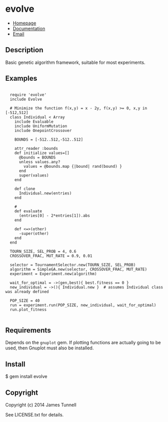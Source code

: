 evolve
======

* [Homepage](https://rubygems.org/gems/evolve)
* [Documentation](http://rubydoc.info/gems/evolve/frames)
* [Email](mailto:jamestunnell@gmail.com)

## Description

Basic genetic algorithm framework, suitable for most experiments.

## Examples

<pre><code>
  require 'evolve'
  include Evolve
  
  # Minimize the function f(x,y) = x - 2y, f(x,y) >= 0, x,y in [-512,512]
  class Individual < Array
    include Evaluable
    include UniformMutation
    include OnepointCrossover

    BOUNDS = [-512..512,-512..512]
  
    attr_reader :bounds
    def initialize values=[]
      @bounds = BOUNDS
      unless values.any?
        values = @bounds.map {|bound| rand(bound) }
      end
      super(values)
    end
  
    def clone
      Individual.new(entries)
    end
  
	# 
    def evaluate
      (entries[0] - 2*entries[1]).abs
    end
  
    def <=>(other)
      -super(other)
    end
  end

  TOURN_SIZE, SEL_PROB = 4, 0.6
  CROSSOVER_FRAC, MUT_RATE = 0.9, 0.01
  
  selector = TournamentSelector.new(TOURN_SIZE, SEL_PROB)
  algorithm = SimpleGA.new(selector, CROSSOVER_FRAC, MUT_RATE)
  experiment = Experiment.new(algorithm)
  
  wait_for_optimal = ->(gen,best){ best.fitness == 0 }
  new_individual = ->(){ Individual.new }  # assumes Individual class was already defined
  
  POP_SIZE = 40
  run = experiment.run(POP_SIZE, new_individual, wait_for_optimal)
  run.plot_fitness
</code>
</pre>

## Requirements

Depends on the `gnuplot` gem. If plotting functions are actually going to be used, then Gnuplot must also be installed.

## Install

  $ gem install evolve

## Copyright

Copyright (c) 2014 James Tunnell

See LICENSE.txt for details.
